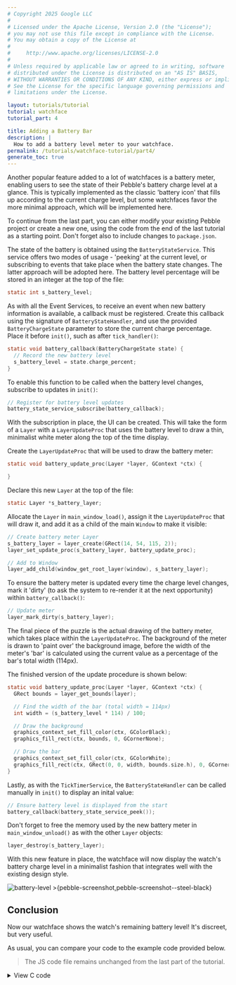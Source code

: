 ```yaml
---
# Copyright 2025 Google LLC
#
# Licensed under the Apache License, Version 2.0 (the "License");
# you may not use this file except in compliance with the License.
# You may obtain a copy of the License at
#
#     http://www.apache.org/licenses/LICENSE-2.0
#
# Unless required by applicable law or agreed to in writing, software
# distributed under the License is distributed on an "AS IS" BASIS,
# WITHOUT WARRANTIES OR CONDITIONS OF ANY KIND, either express or implied.
# See the License for the specific language governing permissions and
# limitations under the License.

layout: tutorials/tutorial
tutorial: watchface
tutorial_part: 4

title: Adding a Battery Bar
description: |
  How to add a battery level meter to your watchface.
permalink: /tutorials/watchface-tutorial/part4/
generate_toc: true
---
```


Another popular feature added to a lot of watchfaces is a battery meter,
enabling users to see the state of their Pebble's battery charge level at a
glance. This is typically implemented as the classic 'battery icon' that fills
up according to the current charge level, but some watchfaces favor the more
minimal approach, which will be implemented here.

To continue from the last part, you can either modify your existing Pebble
project or create a new one, using the code from the end of the last tutorial
as a starting point. Don't forget also to include changes to `package.json`.

The state of the battery is obtained using the ``BatteryStateService``. This
service offers two modes of usage - 'peeking' at the current level, or
subscribing to events that take place when the battery state changes. The latter
approach will be adopted here. The battery level percentage will be stored in an
integer at the top of the file:

```c
static int s_battery_level;
```

As with all the Event Services, to receive an event when new battery information
is available, a callback must be registered. Create this callback using the
signature of ``BatteryStateHandler``, and use the provided
``BatteryChargeState`` parameter to store the current charge percentage. Place
it before `init()`, such as after `tick_handler()`:

```c
static void battery_callback(BatteryChargeState state) {
  // Record the new battery level
  s_battery_level = state.charge_percent;
}
```

To enable this function to be called when the battery level changes, subscribe
to updates in `init()`:

```c
// Register for battery level updates
battery_state_service_subscribe(battery_callback);
```

With the subscription in place, the UI can be created. This will take the form
of a ``Layer`` with a ``LayerUpdateProc`` that uses the battery level to draw a
thin, minimalist white meter along the top of the time display.

Create the ``LayerUpdateProc`` that will be used to draw the battery meter:

```c
static void battery_update_proc(Layer *layer, GContext *ctx) {

}
```

Declare this new ``Layer`` at the top of the file:

```c
static Layer *s_battery_layer;
```

Allocate the ``Layer`` in `main_window_load()`, assign it the ``LayerUpdateProc`` that will draw it, and
add it as a child of the main ``Window`` to make it visible:

```c
// Create battery meter Layer
s_battery_layer = layer_create(GRect(14, 54, 115, 2));
layer_set_update_proc(s_battery_layer, battery_update_proc);

// Add to Window
layer_add_child(window_get_root_layer(window), s_battery_layer);
```

To ensure the battery meter is updated every time the charge level changes, mark
it 'dirty' (to ask the system to re-render it at the next opportunity) within
`battery_callback()`:

```c
// Update meter
layer_mark_dirty(s_battery_layer);
```

The final piece of the puzzle is the actual drawing of the battery meter, which
takes place within the ``LayerUpdateProc``. The background of the meter is drawn
to 'paint over' the background image, before the width of the meter's 'bar' is
calculated using the current value as a percentage of the bar's total width
(114px).

The finished version of the update procedure is shown below:

```c
static void battery_update_proc(Layer *layer, GContext *ctx) {
  GRect bounds = layer_get_bounds(layer);

  // Find the width of the bar (total width = 114px)
  int width = (s_battery_level * 114) / 100;

  // Draw the background
  graphics_context_set_fill_color(ctx, GColorBlack);
  graphics_fill_rect(ctx, bounds, 0, GCornerNone);

  // Draw the bar
  graphics_context_set_fill_color(ctx, GColorWhite);
  graphics_fill_rect(ctx, GRect(0, 0, width, bounds.size.h), 0, GCornerNone);
}
```

Lastly, as with the ``TickTimerService``, the ``BatteryStateHandler`` can be
called manually in `init()` to display an inital value:

```c
// Ensure battery level is displayed from the start
battery_callback(battery_state_service_peek());
```

Don't forget to free the memory used by the new battery meter in
`main_window_unload()` as with the other ``Layer`` objects:

```c
layer_destroy(s_battery_layer);
```

With this new feature in place, the watchface will now display the watch's
battery charge level in a minimalist fashion that integrates well with the
existing design style.

![battery-level >{pebble-screenshot,pebble-screenshot--steel-black}](/images/tutorials/intermediate/battery-level.png)


## Conclusion

Now our watchface shows the watch's remaining battery level! It's discreet,
but very useful.

As usual, you can compare your code to the example code provided below.

> The JS code file remains unchanged from the last part of the tutorial.

<details>
<summary>View C code</summary>
{% markdown %}
```c
#include <pebble.h>

static Window *s_main_window;
static TextLayer *s_time_layer;
static BitmapLayer *s_background_layer;
static TextLayer *s_weather_layer;
static Layer *s_battery_layer;

static GFont s_time_font;
static GFont s_weather_font;
static GBitmap *s_background_bitmap;

static int s_battery_level;

static void update_time() {
  // Get a tm structure
  time_t temp = time(NULL);
  struct tm *tick_time = localtime(&temp);

  // Write the current hours and minutes into a buffer
  static char s_buffer[8];
  strftime(s_buffer, sizeof(s_buffer), clock_is_24h_style() ?
                                          "%H:%M" : "%I:%M", tick_time);

  // Display this time on the TextLayer
  text_layer_set_text(s_time_layer, s_buffer);
}

static void battery_update_proc(Layer *layer, GContext *ctx) {
  GRect bounds = layer_get_bounds(layer);

  // Find the width of the bar (total width = 114px)
  int width = (s_battery_level * 114) / 100;

  // Draw the background
  graphics_context_set_fill_color(ctx, GColorBlack);
  graphics_fill_rect(ctx, bounds, 0, GCornerNone);

  // Draw the bar
  graphics_context_set_fill_color(ctx, GColorWhite);
  graphics_fill_rect(ctx, GRect(0, 0, width, bounds.size.h), 0, GCornerNone);
}

static void main_window_load(Window *window) {
  // Get information about the Window
  Layer *window_layer = window_get_root_layer(window);
  GRect bounds = layer_get_bounds(window_layer);

  // Create GBitmap
  s_background_bitmap = gbitmap_create_with_resource(RESOURCE_ID_IMAGE_BACKGROUND);

  // Create BitmapLayer to display the GBitmap
  s_background_layer = bitmap_layer_create(bounds);
  bitmap_layer_set_bitmap(s_background_layer, s_background_bitmap);
  layer_add_child(window_layer, bitmap_layer_get_layer(s_background_layer));

  // Create GFont
  s_time_font = fonts_load_custom_font(resource_get_handle(RESOURCE_ID_FONT_PERFECT_DOS_48));

  // Create the TextLayer with specific bounds
  s_time_layer = text_layer_create(
      GRect(0, PBL_IF_ROUND_ELSE(58, 52), bounds.size.w, 50));
  text_layer_set_background_color(s_time_layer, GColorClear);
  text_layer_set_text_color(s_time_layer, GColorBlack);
  text_layer_set_text(s_time_layer, "00:00");
  text_layer_set_font(s_time_layer, fonts_get_system_font(FONT_KEY_BITHAM_42_BOLD));
  text_layer_set_text_alignment(s_time_layer, GTextAlignmentCenter);
  text_layer_set_font(s_time_layer, s_time_font);
  layer_add_child(window_layer, text_layer_get_layer(s_time_layer));

  // Create weather Layer
  s_weather_layer = text_layer_create(
      GRect(0, PBL_IF_ROUND_ELSE(125, 120), bounds.size.w, 25));
  text_layer_set_background_color(s_weather_layer, GColorClear);
  text_layer_set_text_color(s_weather_layer, GColorWhite);
  text_layer_set_text_alignment(s_weather_layer, GTextAlignmentCenter);
  text_layer_set_text(s_weather_layer, "Loading...");

  // Create second custom font, apply it and add to Window
  s_weather_font = fonts_load_custom_font(resource_get_handle(RESOURCE_ID_FONT_PERFECT_DOS_20));
  text_layer_set_font(s_weather_layer, s_weather_font);
  layer_add_child(window_get_root_layer(window), text_layer_get_layer(s_weather_layer));

  // Create battery meter Layer
  s_battery_layer = layer_create(GRect(14, 53, 115, 2));
  layer_set_update_proc(s_battery_layer, battery_update_proc);

  // Add to Window
  layer_add_child(window_get_root_layer(window), s_battery_layer);
}

static void main_window_unload(Window *window) {
  // Destroy TextLayer
  text_layer_destroy(s_time_layer);

  // Unload GFont
  fonts_unload_custom_font(s_time_font);

  // Destroy BitmapLayer
  bitmap_layer_destroy(s_background_layer);

  // Destroy GBitmap
  gbitmap_destroy(s_background_bitmap);

  // Destroy weather elements
  text_layer_destroy(s_weather_layer);
  fonts_unload_custom_font(s_weather_font);

  layer_destroy(s_battery_layer);
}

static void tick_handler(struct tm *tick_time, TimeUnits units_changed) {
  update_time();

  // Get weather update every 30 minutes
  if (tick_time->tm_min % 30 == 0) {
    // Begin dictionary
    DictionaryIterator *iter;
    app_message_outbox_begin(&iter);

    // Add a key-value pair
    dict_write_uint8(iter, 0, 0);

    // Send the message!
    app_message_outbox_send();
  }
}

static void battery_callback(BatteryChargeState state) {
  // Record the new battery level
  s_battery_level = state.charge_percent;

  // Update meter
  layer_mark_dirty(s_battery_layer);
}

static void inbox_received_callback(DictionaryIterator *iterator, void *context) {
  // Store incoming information
  static char temperature_buffer[8];
  static char conditions_buffer[32];
  static char weather_layer_buffer[32];

  // Read tuples for data
  Tuple *temp_tuple = dict_find(iterator, MESSAGE_KEY_TEMPERATURE);
  Tuple *conditions_tuple = dict_find(iterator, MESSAGE_KEY_CONDITIONS);

  // If all data is available, use it
  if (temp_tuple && conditions_tuple) {
    snprintf(temperature_buffer, sizeof(temperature_buffer), "%dC", (int)temp_tuple->value->int32);
    snprintf(conditions_buffer, sizeof(conditions_buffer), "%s", conditions_tuple->value->cstring);
  }

  // Assemble full string and display
  snprintf(weather_layer_buffer, sizeof(weather_layer_buffer), "%s, %s", temperature_buffer, conditions_buffer);
  text_layer_set_text(s_weather_layer, weather_layer_buffer);
}

static void inbox_dropped_callback(AppMessageResult reason, void *context) {
  APP_LOG(APP_LOG_LEVEL_ERROR, "Message dropped!");
}

static void outbox_failed_callback(DictionaryIterator *iterator, AppMessageResult reason, void *context) {
  APP_LOG(APP_LOG_LEVEL_ERROR, "Outbox send failed!");
}

static void outbox_sent_callback(DictionaryIterator *iterator, void *context) {
  APP_LOG(APP_LOG_LEVEL_INFO, "Outbox send success!");
}

static void init() {
  s_main_window = window_create();
  window_set_background_color(s_main_window, GColorBlack);
  window_set_window_handlers(s_main_window, (WindowHandlers) {
    .load = main_window_load,
    .unload = main_window_unload
  });
  window_stack_push(s_main_window, true);

  tick_timer_service_subscribe(MINUTE_UNIT, tick_handler);
  update_time();

  // Register callbacks
  app_message_register_inbox_received(inbox_received_callback);
  app_message_register_inbox_dropped(inbox_dropped_callback);
  app_message_register_outbox_failed(outbox_failed_callback);
  app_message_register_outbox_sent(outbox_sent_callback);

  // Open AppMessage
  const int inbox_size = 256;
  const int outbox_size = 128;
  app_message_open(inbox_size, outbox_size);

  // Register for battery level updates
  battery_state_service_subscribe(battery_callback);

  // Ensure battery level is displayed from the start
  battery_callback(battery_state_service_peek());
}

static void deinit() {
  window_destroy(s_main_window);
}

int main(void) {
  init();
  app_event_loop();
  deinit();
}
```
{% endmarkdown %}
</details>


## What's Next?

In the next and final section of this tutorial, we'll use the Connection Service
to notify the user when their Pebble smartwatch disconnects from their phone.

[Go to Part 5 &rarr; >{wide,bg-dark-red,fg-white}](/tutorials/watchface-tutorial/part5/)
